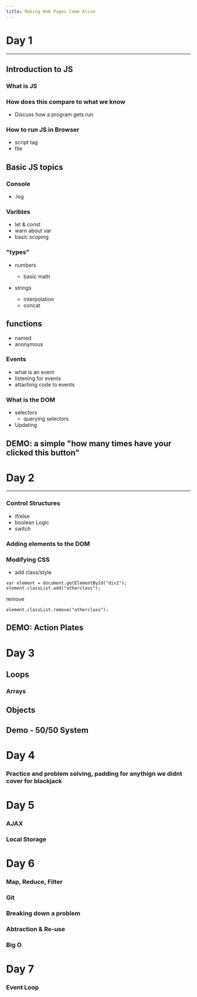 ```yaml
---
title: Making Web Pages Come Alive
---
```




# Day 1
---


## Introduction to JS

### What is JS

### How does this compare to what we know
- Discuss how a program gets run

### How to run JS in Browser
 - script tag
 - file

## Basic JS topics

### Console
- .log

### Varibles
- let & const
- warn about var
- basic scoping

### "types"

- numbers
    - basic math

- strings
    - interpolation
    - concat

## functions
- named
- anonymous

### Events
- what is an event
- listening for events
- attaching code to events


### What is the DOM
- selectors
    - querying selectors
- Updating


## DEMO: a simple "how many times have your clicked this button"


# Day 2
---



### Control Structures
- if/else
- boolean Logic
- switch


### Adding elements to the DOM

### Modifying CSS
- add class/style
```
var element = document.getElementById("div1");
element.classList.add("otherclass"); 
```

remove 
```
element.classList.remove("otherclass");
```

## DEMO: Action Plates

# Day 3

## Loops
### Arrays

## Objects


## Demo - 50/50 System

# Day 4
### Practice and problem solving, padding for anythign we didnt cover for blackjack



# Day 5

### AJAX

### Local Storage

# Day 6
### Map, Reduce, Filter

### Git

### Breaking down a problem

### Abtraction & Re-use


### Big O

# Day 7
### Event Loop



